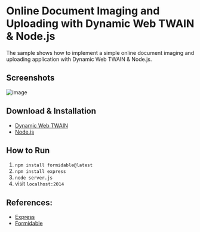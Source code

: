 Online Document Imaging and Uploading with Dynamic Web TWAIN & Node.js
=======================================================================

The sample shows how to implement a simple online document imaging and uploading application with Dynamic Web TWAIN & Node.js.

Screenshots
-----------
![image](http://www.codepool.biz/wp-content/uploads/2014/11/nodejs_dwt.png)

Download & Installation
-----------------------
* [Dynamic Web TWAIN][1]
* [Node.js][2]

How to Run
-----------
1. `npm install formidable@latest`
2. `npm install express`
3. `node server.js`
4. visit `localhost:2014`

References:
-----------
* [Express][3]
* [Formidable][4]

[1]:https://www.dynamsoft.com/Secure/Register_ClientInfo.aspx?productName=WebTWAIN&from=FromDownload
[2]:http://nodejs.org/download/
[3]:http://expressjs.com/
[4]:https://github.com/felixge/node-formidable

